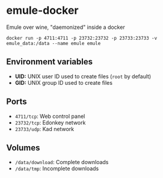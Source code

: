 # emule-docker
Emule over wine, "daemonized" inside a docker

`docker run -p 4711:4711 -p 23732:23732 -p 23733:23733 -v emule_data:/data --name emule emule`

## Environment variables

- **UID:** UNIX user ID used to create files (`root` by default)
- **GID:** UNIX group ID used to create files

## Ports

- `4711/tcp`: Web control panel
- `23732/tcp`: Edonkey network
- `23733/udp`: Kad network

## Volumes

- `/data/download`: Complete downloads
- `/data/tmp`: Incomplete downloads